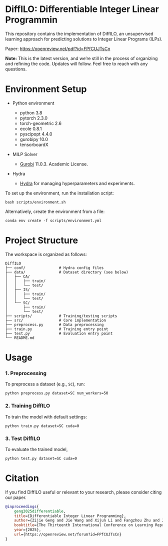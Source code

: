 # DiffILO: Differentiable Integer Linear Programmin
This repository contains the implementation of DiffILO, an unsupervised learning approach for predicting solutions to Integer Linear Programs (ILPs).

Paper: https://openreview.net/pdf?id=FPfCUJTsCn

**Note:** This is the latest version, and we’re still in the process of organizing and refining the code. Updates will follow. Feel free to reach with any questions.

# Environment Setup
- Python environment
    - python 3.8
    - pytorch 2.3.0
    - torch-geometric 2.6
    - ecole 0.8.1
    - pyscipopt 4.4.0
    - gurobipy 10.0
    - tensorboardX

- MILP Solver
    - [Gurobi](https://www.gurobi.com/) 11.0.3. Academic License.

- Hydra
    - [Hydra](https://hydra.cc/docs/intro/) for managing hyperparameters and experiments.

To set up the environment, run the installation script:
```
bash scripts/environment.sh
```
Alternatively, create the environment from a file:
```
conda env create -f scripts/environment.yml
```

# Project Structure
The workspace is organized as follows:

```
DiffILO
├── conf/               # Hydra config files
├── data/               # Dataset directory (see below)
│   ├── CA/
│   │   ├── train/
│   │   └── test/
│   ├── IS/
│   │   ├── train/
│   │   └── test/
│   └── SC/
│       ├── train/
│       └── test/
├── scripts/            # Training/testing scripts
├── src/                # Core implementation
├── preprocess.py       # Data preprocessing
├── train.py            # Training entry point
├── test.py             # Evaluation entry point
└── README.md

```


# Usage
### 1. Preprocessing
To preprocess a dataset (e.g., `SC`), run:
```
python preprocess.py dataset=SC num_workers=50
```

### 2. Training DiffILO
To train the model with default settings:
```
python train.py dataset=SC cuda=0
```

### 3. Test DiffILO
To evaluate the trained model,
```
python test.py dataset=SC cuda=0
```

# Citation
If you find DiffILO useful or relevant to your research, please consider citing our paper.

```bibtex
@inproceedings{
    geng2025differentiable,
    title={Differentiable Integer Linear Programming},
    author={Zijie Geng and Jie Wang and Xijun Li and Fangzhou Zhu and Jianye HAO and Bin Li and Feng Wu},
    booktitle={The Thirteenth International Conference on Learning Representations},
    year={2025},
    url={https://openreview.net/forum?id=FPfCUJTsCn}
}
```